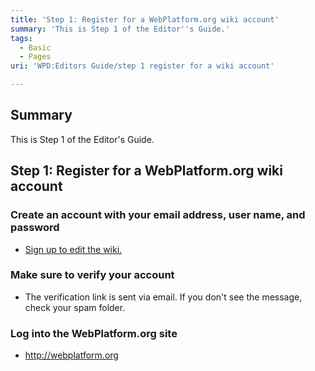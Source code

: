 ```yaml
---
title: 'Step 1: Register for a WebPlatform.org wiki account'
summary: 'This is Step 1 of the Editor''s Guide.'
tags:
  - Basic
  - Pages
uri: 'WPD:Editors Guide/step 1 register for a wiki account'

---
```

## Summary

This is Step 1 of the Editor's Guide.

## Step 1: Register for a WebPlatform.org wiki account

### Create an account with your email address, user name, and password

-   [Sign up to edit the wiki.](http://docs.webplatform.org/w/index.php?title=Special:UserLogin&returnto=Main+Page)

### Make sure to verify your account

-   The verification link is sent via email. If you don't see the message, check your spam folder.

### Log into the WebPlatform.org site

-   <http://webplatform.org>

